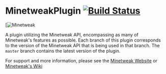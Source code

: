MinetweakPlugin [![Build Status](https://travis-ci.org/psgs/MinetweakPlugin.png?branch=0.6.8)](https://travis-ci.org/psgs/MinetweakPlugin)
===============

[![Minetweak](https://2.gravatar.com/avatar/9573b9e1e57e4ac32e5249a928ca00ec?d=https%3A%2F%2Fidenticons.github.com%2F0b24a8cc5fbb5ddab04f984211c45559.png&s=420)

A plugin utilizing the Minetweak API, encompassing as many of Minetweak's features as possible.
Each branch of this plugin corresponds to the version of the Minetweak API that is being used in that branch.
The ```master``` branch contains the latest version of the plugin.

For support and more information, please see the [Minetweak Website](http://www.minetweak.org) or [Minetweak's Wiki](http://wiki.minetweak.org)
